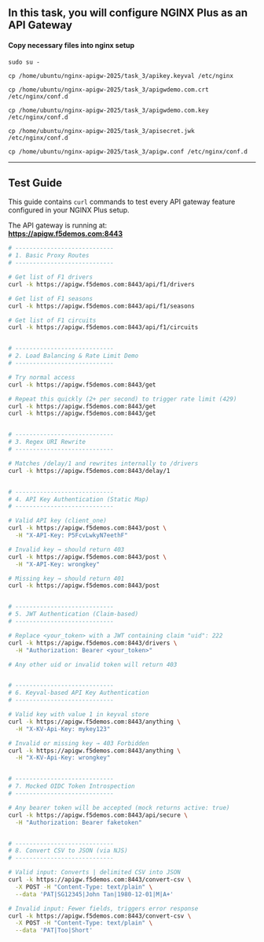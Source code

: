 ## In this task, you will configure NGINX Plus as an API Gateway

#### Copy necessary files into nginx setup
`sudo su -`

`cp /home/ubuntu/nginx-apigw-2025/task_3/apikey.keyval /etc/nginx`

`cp /home/ubuntu/nginx-apigw-2025/task_3/apigwdemo.com.crt /etc/nginx/conf.d`

`cp /home/ubuntu/nginx-apigw-2025/task_3/apigwdemo.com.key /etc/nginx/conf.d`

`cp /home/ubuntu/nginx-apigw-2025/task_3/apisecret.jwk /etc/nginx/conf.d`

`cp /home/ubuntu/nginx-apigw-2025/task_3/apigw.conf /etc/nginx/conf.d`

---

## Test Guide

This guide contains `curl` commands to test every API gateway feature configured in your NGINX Plus setup.

The API gateway is running at:  
**https://apigw.f5demos.com:8443**

```bash
# ----------------------------
# 1. Basic Proxy Routes
# ----------------------------

# Get list of F1 drivers
curl -k https://apigw.f5demos.com:8443/api/f1/drivers

# Get list of F1 seasons
curl -k https://apigw.f5demos.com:8443/api/f1/seasons

# Get list of F1 circuits
curl -k https://apigw.f5demos.com:8443/api/f1/circuits


# ----------------------------
# 2. Load Balancing & Rate Limit Demo
# ----------------------------

# Try normal access
curl -k https://apigw.f5demos.com:8443/get

# Repeat this quickly (2+ per second) to trigger rate limit (429)
curl -k https://apigw.f5demos.com:8443/get
curl -k https://apigw.f5demos.com:8443/get


# ----------------------------
# 3. Regex URI Rewrite
# ----------------------------

# Matches /delay/1 and rewrites internally to /drivers
curl -k https://apigw.f5demos.com:8443/delay/1


# ----------------------------
# 4. API Key Authentication (Static Map)
# ----------------------------

# Valid API key (client_one)
curl -k https://apigw.f5demos.com:8443/post \
  -H "X-API-Key: P5FcvLwkyN7eethF"

# Invalid key → should return 403
curl -k https://apigw.f5demos.com:8443/post \
  -H "X-API-Key: wrongkey"

# Missing key → should return 401
curl -k https://apigw.f5demos.com:8443/post


# ----------------------------
# 5. JWT Authentication (Claim-based)
# ----------------------------

# Replace <your_token> with a JWT containing claim "uid": 222
curl -k https://apigw.f5demos.com:8443/drivers \
  -H "Authorization: Bearer <your_token>"

# Any other uid or invalid token will return 403


# ----------------------------
# 6. Keyval-based API Key Authentication
# ----------------------------

# Valid key with value 1 in keyval store
curl -k https://apigw.f5demos.com:8443/anything \
  -H "X-KV-Api-Key: mykey123"

# Invalid or missing key → 403 Forbidden
curl -k https://apigw.f5demos.com:8443/anything \
  -H "X-KV-Api-Key: wrongkey"


# ----------------------------
# 7. Mocked OIDC Token Introspection
# ----------------------------

# Any bearer token will be accepted (mock returns active: true)
curl -k https://apigw.f5demos.com:8443/api/secure \
  -H "Authorization: Bearer faketoken"


# ----------------------------
# 8. Convert CSV to JSON (via NJS)
# ----------------------------

# Valid input: Converts | delimited CSV into JSON
curl -k https://apigw.f5demos.com:8443/convert-csv \
  -X POST -H "Content-Type: text/plain" \
  --data 'PAT|SG12345|John Tan|1980-12-01|M|A+'

# Invalid input: Fewer fields, triggers error response
curl -k https://apigw.f5demos.com:8443/convert-csv \
  -X POST -H "Content-Type: text/plain" \
  --data 'PAT|Too|Short'

